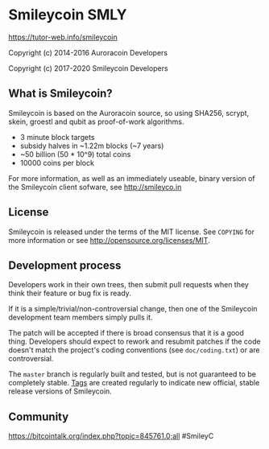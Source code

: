 Smileycoin SMLY
===============

https://tutor-web.info/smileycoin

Copyright (c) 2014-2016 Auroracoin Developers

Copyright (c) 2017-2020 Smileycoin Developers


What is Smileycoin?
-------------------

Smileycoin is based on the Auroracoin source, so using SHA256, scrypt, skein, groestl and qubit as proof-of-work algorithms.
 - 3 minute block targets
 - subsidy halves in ~1.22m blocks (~7 years)
 - ~50 billion (50 * 10^9) total coins
 - 10000 coins per block

For more information, as well as an immediately useable, binary version of
the Smileycoin client sofware, see http://smileyco.in

License
-------

Smileycoin is released under the terms of the MIT license. See `COPYING` for more
information or see http://opensource.org/licenses/MIT.

Development process
-------------------

Developers work in their own trees, then submit pull requests when they think
their feature or bug fix is ready.

If it is a simple/trivial/non-controversial change, then one of the Smileycoin
development team members simply pulls it.

The patch will be accepted if there is broad consensus that it is a good thing.
Developers should expect to rework and resubmit patches if the code doesn't
match the project's coding conventions (see `doc/coding.txt`) or are
controversial.

The `master` branch is regularly built and tested, but is not guaranteed to be
completely stable. [Tags](https://github.com/smileycoin/smileycoin/tags) are created
regularly to indicate new official, stable release versions of Smileycoin.

Community
---------

https://bitcointalk.org/index.php?topic=845761.0;all
#SmileyC
